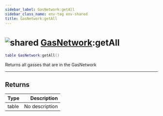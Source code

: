 ```yaml
---
sidebar_label: GasNetwork:getAll
sidebar_class_name: env-tag env-shared
title: GasNetwork:getAll
---
```


# <img src='/img/wiki/shared.png' alt='shared' classname='env-tag' /> [GasNetwork](../gasnetwork/README.md):getAll

```lua
table GasNetwork:getAll()
```

Returns all gasses that are in the GasNetwork<br/>

-----------------
## Returns

| Type   | Description |
| ------ | ----------: |
| table | No description |

